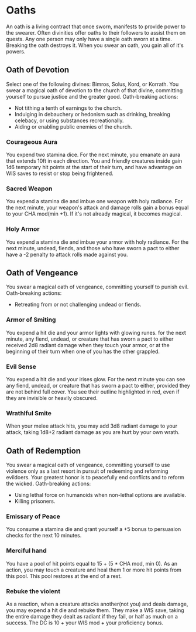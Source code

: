 # Oaths
An oath is a living contract that once sworn, manifests to provide power to the swearer. Often divinities offer oaths to their followers to assist them on quests. Any one person may only have a single oath sworn at a time. Breaking the oath destroys it. When you swear an oath, you gain all of it's powers.

## Oath of Devotion
Select one of the following divines: Bimros, Solus, Kord, or Korrath. You swear a magical oath of devotion to the church of that divine, committing yourself to pursue justice and the greater good. Oath-breaking actions:
- Not tithing a tenth of earnings to the church.
- Indulging in debauchery or hedonism such as drinking, breaking celebacy, or using substances recreationally.
- Aiding or enabling public enemies of the church.

### Courageous Aura
You expend two stamina dice. For the next minute, you emanate an aura that extends 10ft in each direction. You and friendly creatures inside gain 1d6 temporary hit points at the start of their turn, and have advantage on WIS saves to resist or stop being frightened.

### Sacred Weapon
You expend a stamina die and imbue one weapon with holy radiance. For the next minute, your weapon's attack and damage rolls gain a bonus equal to your CHA mod(min +1). If it's not already magical, it becomes magical.

### Holy Armor
You expend a stamina die and imbue your armor with holy radiance. For the next minute, undead, fiends, and those who have sworn a pact to either have a -2 penalty to attack rolls made against you.

## Oath of Vengeance
You swear a magical oath of vengeance, committing yourself to punish evil. Oath-breaking actions:
- Retreating from or not challenging undead or fiends.

### Armor of Smiting
You expend a hit die and your armor lights with glowing runes. for the next minute, any fiend, undead, or creature that has sworn a pact to either received 2d8 radiant damage when they touch your armor, or at the beginning of their turn when one of you has the other grappled.

### Evil Sense
You expend a hit die and your irises glow. For the next minute you can see any fiend, undead, or creature that has sworn a pact to either, provided they are not behind full cover. You see their outline highlighted in red, even if they are invisible or heavily obscured.

### Wrathlful Smite
When your melee attack hits, you may add 3d8 radiant damage to your attack, taking 1d8+2 radiant damage as you are hurt by your own wrath.

## Oath of Redemption
You swear a magical oath of vengeance, committing yourself to use violence only as a last resort in pursuit of redeeming and reforming evildoers. Your greatest honor is to peacefully end conflicts and to reform the wicked. Oath-breaking actions:
- Using lethal force on humanoids when non-lethal options are available.
- Killing prisoners.

### Emissary of Peace
You consume a stamina die and grant yourself a +5 bonus to persuasion checks for the next 10 minutes.

### Merciful hand
You have a pool of hit points equal to 15 + (5 * CHA mod, min 0). As an action, you may touch a creature and heal them 1 or more hit points from this pool. This pool restores at the end of a rest.

### Rebuke the violent
As a reaction, when a creature attacks another(not you) and deals damage, you may expend a hit die and rebuke them. They make a WIS save, taking the entire damage they dealt as radiant if they fail, or half as much on a success. The DC is 10 + your WIS mod + your proficiency bonus.